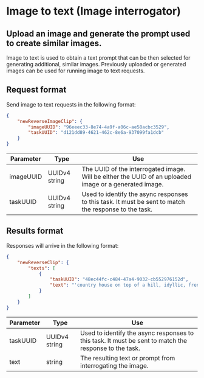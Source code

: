# Image to text (Image interrogator)

## Upload an image and generate the prompt used to create similar images.

Image to text is used to obtain a text prompt that can be then selected for generating additional, similar images. Previously uploaded or generated images can be used for running image to text requests.

## Request format

Send image to text requests in the following format:

```json
{
    "newReverseImageClip": {
        "imageUUID": "96eeec33-8e74-4a9f-a06c-ae58acbc3529",
        "taskUUID": "d121dd89-4621-462c-8e6a-937099fa1dcb"
    }
}
```

| Parameter | Type          | Use                                                                                             |
|-----------|---------------|-------------------------------------------------------------------------------------------------|
| imageUUID | UUIDv4 string | The UUID of the interrogated image. Will be either the UUID of an uploaded image or a generated image. |
| taskUUID  | UUIDv4 string | Used to identify the async responses to this task. It must be sent to match the response to the task. |

## Results format

Responses will arrive in the following format:

```json
{
    "newReverseClip": {
        "texts": [
            {
                "taskUUID": "48ec44fc-c484-47a4-9032-cb552976152d",
                "text": "'country house on top of a hill, idyllic, french countryside, beautiful, nature, warm lighting, crisp detail, high definition'"
            }
        ]
    }
}
```

| Parameter | Type          | Use                                                                 |
|-----------|---------------|---------------------------------------------------------------------|
| taskUUID  | UUIDv4 string | Used to identify the async responses to this task. It must be sent to match the response to the task. |
| text      | string        | The resulting text or prompt from interrogating the image.           |
